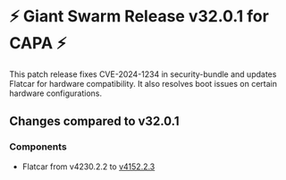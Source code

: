 # :zap: Giant Swarm Release v32.0.1 for CAPA :zap:

This patch release fixes CVE-2024-1234 in security-bundle and updates Flatcar for hardware compatibility. It also resolves boot issues on certain hardware configurations.

## Changes compared to v32.0.1

### Components

- Flatcar from v4230.2.2 to [v4152.2.3](https://www.flatcar-linux.org/releases/#release-4152.2.3)


